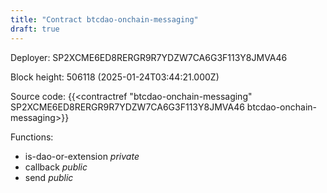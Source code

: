 ```yaml
---
title: "Contract btcdao-onchain-messaging"
draft: true
---
```

Deployer: SP2XCME6ED8RERGR9R7YDZW7CA6G3F113Y8JMVA46


 



Block height: 506118 (2025-01-24T03:44:21.000Z)

Source code: {{<contractref "btcdao-onchain-messaging" SP2XCME6ED8RERGR9R7YDZW7CA6G3F113Y8JMVA46 btcdao-onchain-messaging>}}

Functions:

* is-dao-or-extension _private_
* callback _public_
* send _public_
